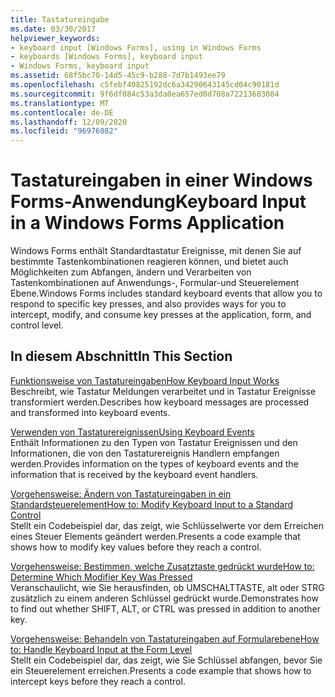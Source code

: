 ```yaml
---
title: Tastatureingabe
ms.date: 03/30/2017
helpviewer_keywords:
- keyboard input [Windows Forms], using in Windows Forms
- keyboards [Windows Forms], keyboard input
- Windows Forms, keyboard input
ms.assetid: 68f5bc70-14d5-45c9-b288-7d7b1493ee79
ms.openlocfilehash: c5febf40825192dc6a34290643145cd04c90181d
ms.sourcegitcommit: 9f6df084c53a3da0ea657ed0d708a72213683084
ms.translationtype: MT
ms.contentlocale: de-DE
ms.lasthandoff: 12/09/2020
ms.locfileid: "96976882"
---
```

# <a name="keyboard-input-in-a-windows-forms-application"></a><span data-ttu-id="9b81d-102">Tastatureingaben in einer Windows Forms-Anwendung</span><span class="sxs-lookup"><span data-stu-id="9b81d-102">Keyboard Input in a Windows Forms Application</span></span>
<span data-ttu-id="9b81d-103">Windows Forms enthält Standardtastatur Ereignisse, mit denen Sie auf bestimmte Tastenkombinationen reagieren können, und bietet auch Möglichkeiten zum Abfangen, ändern und Verarbeiten von Tastenkombinationen auf Anwendungs-, Formular-und Steuerelement Ebene.</span><span class="sxs-lookup"><span data-stu-id="9b81d-103">Windows Forms includes standard keyboard events that allow you to respond to specific key presses, and also provides ways for you to intercept, modify, and consume key presses at the application, form, and control level.</span></span>  
  
## <a name="in-this-section"></a><span data-ttu-id="9b81d-104">In diesem Abschnitt</span><span class="sxs-lookup"><span data-stu-id="9b81d-104">In This Section</span></span>  
 [<span data-ttu-id="9b81d-105">Funktionsweise von Tastatureingaben</span><span class="sxs-lookup"><span data-stu-id="9b81d-105">How Keyboard Input Works</span></span>](how-keyboard-input-works.md)  
 <span data-ttu-id="9b81d-106">Beschreibt, wie Tastatur Meldungen verarbeitet und in Tastatur Ereignisse transformiert werden.</span><span class="sxs-lookup"><span data-stu-id="9b81d-106">Describes how keyboard messages are processed and transformed into keyboard events.</span></span>  
  
 [<span data-ttu-id="9b81d-107">Verwenden von Tastaturereignissen</span><span class="sxs-lookup"><span data-stu-id="9b81d-107">Using Keyboard Events</span></span>](using-keyboard-events.md)  
 <span data-ttu-id="9b81d-108">Enthält Informationen zu den Typen von Tastatur Ereignissen und den Informationen, die von den Tastaturereignis Handlern empfangen werden.</span><span class="sxs-lookup"><span data-stu-id="9b81d-108">Provides information on the types of keyboard events and the information that is received by the keyboard event handlers.</span></span>  
  
 [<span data-ttu-id="9b81d-109">Vorgehensweise: Ändern von Tastatureingaben in ein Standardsteuerelement</span><span class="sxs-lookup"><span data-stu-id="9b81d-109">How to: Modify Keyboard Input to a Standard Control</span></span>](how-to-modify-keyboard-input-to-a-standard-control.md)  
 <span data-ttu-id="9b81d-110">Stellt ein Codebeispiel dar, das zeigt, wie Schlüsselwerte vor dem Erreichen eines Steuer Elements geändert werden.</span><span class="sxs-lookup"><span data-stu-id="9b81d-110">Presents a code example that shows how to modify key values before they reach a control.</span></span>  
  
 [<span data-ttu-id="9b81d-111">Vorgehensweise: Bestimmen, welche Zusatztaste gedrückt wurde</span><span class="sxs-lookup"><span data-stu-id="9b81d-111">How to: Determine Which Modifier Key Was Pressed</span></span>](how-to-determine-which-modifier-key-was-pressed.md)  
 <span data-ttu-id="9b81d-112">Veranschaulicht, wie Sie herausfinden, ob UMSCHALTTASTE, alt oder STRG zusätzlich zu einem anderen Schlüssel gedrückt wurde.</span><span class="sxs-lookup"><span data-stu-id="9b81d-112">Demonstrates how to find out whether SHIFT, ALT, or CTRL was pressed in addition to another key.</span></span>  
  
 [<span data-ttu-id="9b81d-113">Vorgehensweise: Behandeln von Tastatureingaben auf Formularebene</span><span class="sxs-lookup"><span data-stu-id="9b81d-113">How to: Handle Keyboard Input at the Form Level</span></span>](how-to-handle-keyboard-input-at-the-form-level.md)  
 <span data-ttu-id="9b81d-114">Stellt ein Codebeispiel dar, das zeigt, wie Sie Schlüssel abfangen, bevor Sie ein Steuerelement erreichen.</span><span class="sxs-lookup"><span data-stu-id="9b81d-114">Presents a code example that shows how to intercept keys before they reach a control.</span></span>
